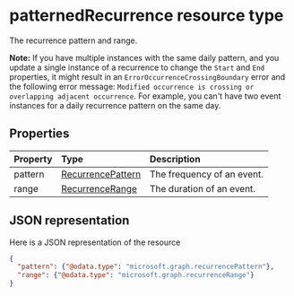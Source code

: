 # patternedRecurrence resource type

The recurrence pattern and range.  

**Note:** If you have multiple instances with the same daily pattern, and you update a single instance of a recurrence to change the `Start` and `End` properties, it might result in an `ErrorOccurrenceCrossingBoundary` error and the following error message: `Modified occurrence is crossing or overlapping adjacent occurrence`. For example, you can't have two event instances for a daily recurrence pattern on the same day.

## Properties
| Property	   | Type	|Description|
|:---------------|:--------|:----------|
|pattern|[RecurrencePattern](recurrencepattern.md)|The frequency of an event.|
|range|[RecurrenceRange](recurrencerange.md)|The duration of an event.|

## JSON representation

Here is a JSON representation of the resource

<!-- {
  "blockType": "resource",
  "optionalProperties": [

  ],
  "@odata.type": "microsoft.graph.patternedRecurrence"
}-->

```json
{
  "pattern": {"@odata.type": "microsoft.graph.recurrencePattern"},
  "range": {"@odata.type": "microsoft.graph.recurrenceRange"}
}

```

<!-- uuid: 8fcb5dbc-d5aa-4681-8e31-b001d5168d79
2015-10-25 14:57:30 UTC -->
<!-- {
  "type": "#page.annotation",
  "description": "patternedRecurrence resource",
  "keywords": "",
  "section": "documentation",
  "tocPath": ""
}-->
